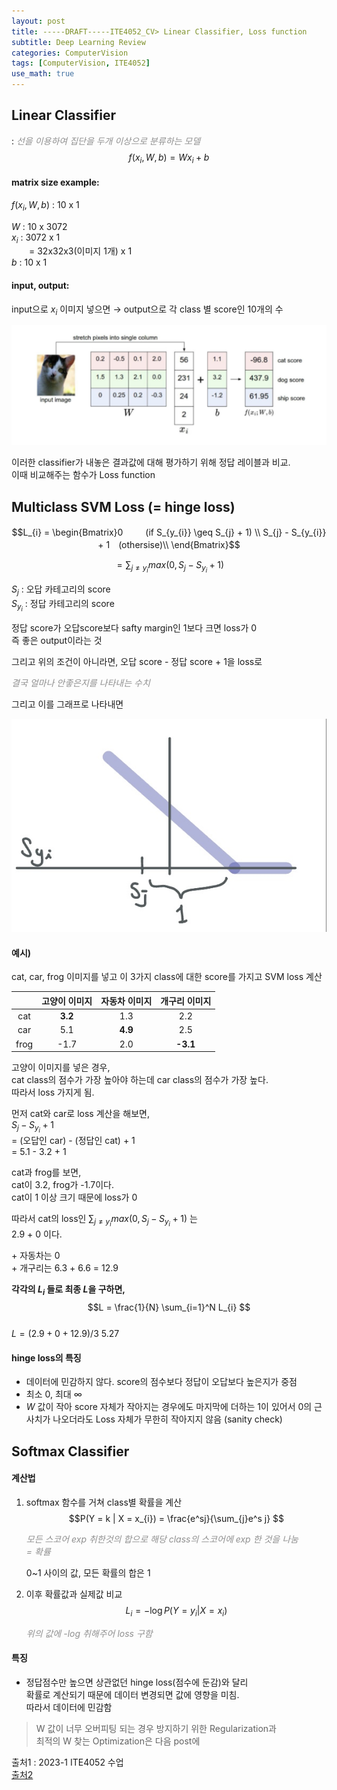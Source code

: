 ```yaml
---
layout: post
title: -----DRAFT-----ITE4052_CV> Linear Classifier, Loss function
subtitle: Deep Learning Review
categories: ComputerVision
tags: [ComputerVision, ITE4052]
use_math: true
---
```


## Linear Classifier
: <span style = "color:#909090">*선을 이용하여 집단을 두개 이상으로 분류하는 모델*</span>
$$f(x_{i},W,b) = Wx_{i}+b $$

#### matrix size example:

$f(x_{i},W,b)$ : 10 x 1  

$W$ : 10 x 3072  
$x_{i}$ : 3072 x 1   
　　= 32x32x3(이미지 1개) x 1  
$b$ : 10 x 1

#### input, output:

input으로 $x_{i}$ 이미지 넣으면 $\to$ output으로 각 class 별 score인 10개의 수

![1][1]

이러한 classifier가 내놓은 결과값에 대해 평가하기 위해 정답 레이블과 비교.   
이때 비교해주는 함수가 Loss function

## Multiclass SVM Loss (= hinge loss)

$$L_{i} = \begin{Bmatrix}0 　　 (if S_{y_{i}} \geq S_{j} + 1) \\ S_{j} - S_{y_{i}} + 1　(othersise)\\ \end{Bmatrix}$$

$$= \sum_{j\neq y_{i}} max(0, S_{j} - S_{y_{i}} + 1)$$

$S_{j}$  : 오답 카테고리의 score  
$S_{y_{i}}$  : 정답 카테고리의 score

정답 score가 오답score보다 safty margin인 1보다 크면 loss가 0  
즉 좋은 output이라는 것 

그리고 위의 조건이 아니라면, 오답 score - 정답 score + 1을 loss로

<span style = "color:#909090">*결국 얼마나 안좋은지를 나타내는 수치*</span>

그리고 이를 그래프로 나타내면 

![2][2]  


#### 예시\)  
cat, car, frog 이미지를 넣고 이 3가지 class에 대한 score를 가지고 SVM loss 계산

| |고양이 이미지|자동차 이미지|개구리 이미지|
|:---:|:---:|:---:|:---:|
|cat|**3.2**|1.3|2.2|
|car|5.1|**4.9**|2.5|
|frog|-1.7|2.0|**-3.1**|

고양이 이미지를 넣은 경우,  
cat class의 점수가 가장 높아야 하는데 car class의 점수가 가장 높다.  
따라서 loss 가지게 됨.

먼저 cat와 car로 loss 계산을 해보면,  
$S_{j} - S_{y_{i}} + 1$  
= (오답인 car) - (정답인 cat) + 1  
= 5.1 - 3.2 + 1

cat과 frog를 보면,  
cat이 3.2, frog가 -1.7이다.  
cat이 1 이상 크기 때문에 loss가 0

따라서 cat의 loss인 $\sum_{j\neq y_{i}} max(0, S_{j} - S_{y_{i}} + 1)$ 는  
2.9 + 0 이다.

\+ 자동차는 0  
\+ 개구리는 6.3 + 6.6 = 12.9

**각각의 $L_{i}$ 들로 최종 $L$을 구하면,**
$$L = \frac{1}{N} \sum_{i=1}^N L_{i} $$  
$L = (2.9 + 0 + 12.9)/3$
$5.27$


#### hinge loss의 특징
- 데이터에 민감하지 않다. score의 점수보다 정답이 오답보다 높은지가 중점
- 최소 0, 최대 $\infty$
- $W$ 값이 작아 score 자체가 작아지는 경우에도 마지막에 더하는 1이 있어서 0의 근사치가 나오더라도 Loss 자체가 무한히 작아지지 않음 (sanity check)

## Softmax Classifier

#### 계산법

1. softmax 함수를 거쳐 class별 확률을 계산  
    $$P(Y = k | X = x_{i}) = \frac{e^sj}{\sum_{j}e^s j} $$

    <span style = "color:#909090">*모든 스코어 exp 취한것의 합으로 해당 class의 스코어에 exp 한 것을 나눔*</span>  
    <span style = "color:#909090">*= 확률*</span>

    0~1 사이의 값, 모든 확률의 합은 1

2. 이후 확률값과 실제값 비교
    $$L_{i} = - \log {P(Y = y_{i} | X = x_{i})} $$  

    <span style = "color:#909090">*위의 값에 -log 취해주어 loss 구함*</span>

#### 특징
- 정답점수만 높으면 상관없던 hinge loss(점수에 둔감)와 달리  
확률로 계산되기 때문에 데이터 변경되면 값에 영향을 미침.  
따라서 데이터에 민감함

> W 값이 너무 오버피팅 되는 경우 방지하기 위한 Regularization과   
> 최적의 W 찾는 Optimization은 다음 post에








[1]: /assets/images/post_img/2023-03-14-03_image-classification/1.png

[2]: /assets/images/post_img/2023-03-14-03_image-classification/2.jpg

출처1 : 2023-1 ITE4052 수업  
[출처2](https://lsjsj92.tistory.com/391)








